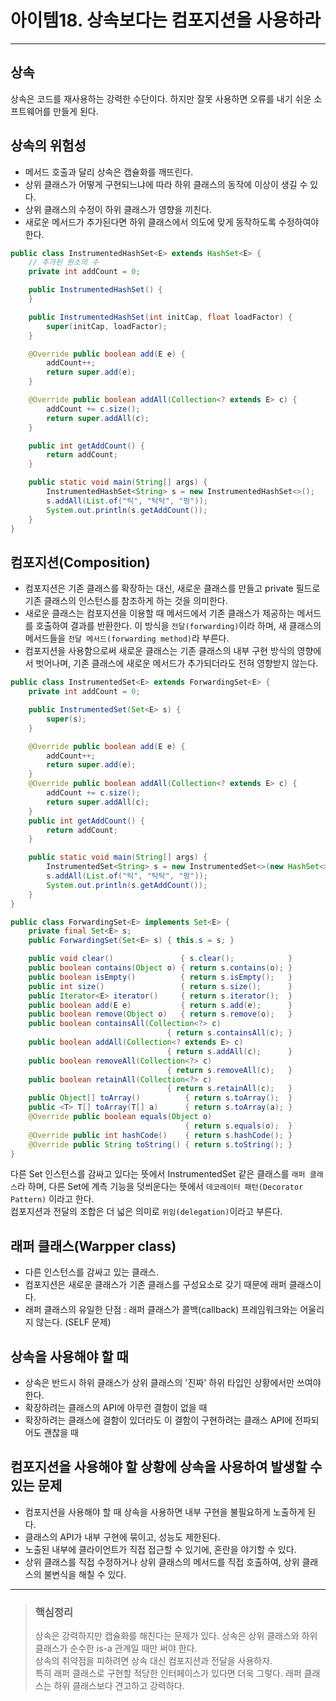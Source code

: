 # 아이템18. 상속보다는 컴포지션을 사용하라
---

## 상속
상속은 코드를 재사용하는 강력한 수단이다. 하지만 잘못 사용하면 오류를 내기 쉬운 소프트웨어를 만들게 된다.

## 상속의 위험성
- 메서드 호출과 달리 상속은 캡슐화를 깨뜨린다.
- 상위 클래스가 어떻게 구현되느냐에 따라 하위 클래스의 동작에 이상이 생길 수 있다.
- 상위 클래스의 수정이 하위 클래스가 영향을 끼친다.
- 새로운 메서드가 추가된다면 하위 클래스에서 의도에 맞게 동작하도록 수정하여야 한다.

``` java
public class InstrumentedHashSet<E> extends HashSet<E> {
    // 추가된 원소의 수
    private int addCount = 0;

    public InstrumentedHashSet() {
    }

    public InstrumentedHashSet(int initCap, float loadFactor) {
        super(initCap, loadFactor);
    }

    @Override public boolean add(E e) {
        addCount++;
        return super.add(e);
    }

    @Override public boolean addAll(Collection<? extends E> c) {
        addCount += c.size();
        return super.addAll(c);
    }

    public int getAddCount() {
        return addCount;
    }

    public static void main(String[] args) {
        InstrumentedHashSet<String> s = new InstrumentedHashSet<>();
        s.addAll(List.of("틱", "탁탁", "펑"));
        System.out.println(s.getAddCount());
    }
}
```
## 컴포지션(Composition)
- 컴포지션은 기존 클래스를 확장하는 대신, 새로운 클래스를 만들고 private 필드로 기존 클래스의 인스턴스를 참조하게 하는 것을 의미한다.
- 새로운 클래스는 컴포지션을 이용할 때 메서드에서 기존 클래스가 제공하는 메서드를 호출하여 결과를 반환한다. 이 방식을 `전달(forwarding)`이라 하며, 새 클래스의 메서드들을 `전달 메서드(forwarding method)`라 부른다.
- 컴포지션을 사용함으로써 새로운 클래스는 기존 클래스의 내부 구현 방식의 영향에서 벗어나며, 기존 클래스에 새로운 메서드가 추가되더라도 전혀 영향받지 않는다.

``` Java
public class InstrumentedSet<E> extends ForwardingSet<E> {
    private int addCount = 0;

    public InstrumentedSet(Set<E> s) {
        super(s);
    }

    @Override public boolean add(E e) {
        addCount++;
        return super.add(e);
    }
    @Override public boolean addAll(Collection<? extends E> c) {
        addCount += c.size();
        return super.addAll(c);
    }
    public int getAddCount() {
        return addCount;
    }

    public static void main(String[] args) {
        InstrumentedSet<String> s = new InstrumentedSet<>(new HashSet<>());
        s.addAll(List.of("틱", "탁탁", "펑"));
        System.out.println(s.getAddCount());
    }
}
```

``` Java
public class ForwardingSet<E> implements Set<E> {
    private final Set<E> s;
    public ForwardingSet(Set<E> s) { this.s = s; }

    public void clear()               { s.clear();            }
    public boolean contains(Object o) { return s.contains(o); }
    public boolean isEmpty()          { return s.isEmpty();   }
    public int size()                 { return s.size();      }
    public Iterator<E> iterator()     { return s.iterator();  }
    public boolean add(E e)           { return s.add(e);      }
    public boolean remove(Object o)   { return s.remove(o);   }
    public boolean containsAll(Collection<?> c)
                                   { return s.containsAll(c); }
    public boolean addAll(Collection<? extends E> c)
                                   { return s.addAll(c);      }
    public boolean removeAll(Collection<?> c)
                                   { return s.removeAll(c);   }
    public boolean retainAll(Collection<?> c)
                                   { return s.retainAll(c);   }
    public Object[] toArray()          { return s.toArray();  }
    public <T> T[] toArray(T[] a)      { return s.toArray(a); }
    @Override public boolean equals(Object o)
                                       { return s.equals(o);  }
    @Override public int hashCode()    { return s.hashCode(); }
    @Override public String toString() { return s.toString(); }
}
```
다른 Set 인스턴스를 감싸고 있다는 뜻에서 InstrumentedSet 같은 클래스를 `래퍼 클래스`라 하며, 다른 Set에 계측 기능을 덧씌운다는 뜻에서 `데코레이터 패턴(Decorator Pattern)` 이라고 한다.  
컴포지션과 전달의 조합은 더 넓은 의미로 `위임(delegation)`이라고 부른다.

## 래퍼 클래스(Warpper class)
- 다른 인스턴스를 감싸고 있는 클래스.
- 컴포지션은 새로운 클래스가 기존 클래스를 구성요소로 갖기 때문에 래퍼 클래스이다.
- 래퍼 클래스의 유일한 단점 : 래퍼 클래스가 콜백(callback) 프레임워크와는 어울리지 않는다. (SELF 문제)

## 상속을 사용해야 할 때
- 상속은 반드시 하위 클래스가 상위 클래스의 '진짜' 하위 타입인 상황에서만 쓰여야 한다.  
- 확장하려는 클래스의 API에 아무런 결함이 없을 때
- 확장하려는 클래스에 결함이 있더라도 이 결함이 구현하려는 클래스 API에 전파되어도 괜찮을 때

## 컴포지션을 사용해야 할 상황에 상속을 사용하여 발생할 수 있는 문제
- 컴포지션을 사용해야 할 때 상속을 사용하면 내부 구현을 불필요하게 노출하게 된다.
- 클래스의 API가 내부 구현에 묶이고, 성능도 제한된다.
- 노출된 내부에 클라이언트가 직접 접근할 수 있기에, 혼란을 야기할 수 있다.
- 상위 클래스를 직접 수정하거나 상위 클래스의 메서드를 직접 호출하여, 상위 클래스의 불변식을 해칠 수 있다.
  
---    
> ### **핵심정리**  
> 상속은 강력하지만 캡슐화를 해친다는 문제가 있다. 상속은 상위 클래스와 하위 클래스가 순수한 is-a 관계일 때만 써야 한다.    
> 상속의 취약점을 피하려면 상속 대신 컴포지션과 전달을 사용하자.  
> 특히 래퍼 클래스로 구현할 적당한 인터페이스가 있다면 더욱 그렇다. 래퍼 클래스는 하위 클래스보다 견고하고 강력하다.

